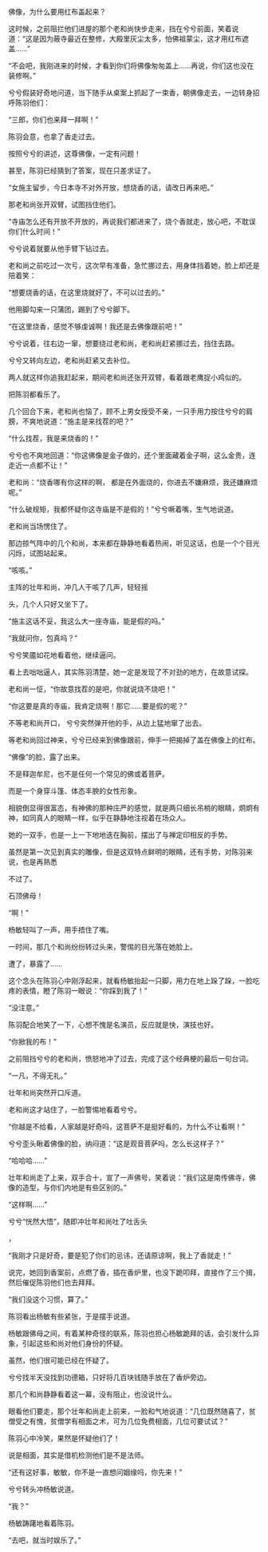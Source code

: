 佛像，为什么要用红布盖起来？

这时候，之前阻拦他们进屋的那个老和尚快步走来，挡在兮兮前面，笑着说道：“这是因为蔽寺最近在整修，大殿里灰尘太多，怕佛祖蒙尘，这才用红布遮盖……”

“不会吧，我刚进来的时候，才看到你们将佛像匆匆盖上……再说，你们这也没在装修啊。”

兮兮假装好奇地问道，当下随手从桌案上抓起了一束香，朝佛像走去，一边转身招呼陈羽他们：

“三郎，你们也来拜一拜啊！”

陈羽会意，也拿了香走过去。

按照兮兮的讲述，这尊佛像，一定有问题！

甚至，陈羽已经猜到了答案，现在只差求证了。

“女施主留步，今日本寺不对外开放，想烧香的话，请改日再来吧。”

那老和尚张开双臂，试图挡住他们。

“寺庙怎么还有开放不开放的，再说我们都进来了，烧个香就走，放心吧，不耽误你们什么时间！”

兮兮说着就要从他手臂下钻过去。

老和尚之前吃过一次亏，这次早有准备，急忙挪过去，用身体挡着她，脸上却还是陪着笑：

“想要烧香的话，在这里烧就好了，不可以过去的。”

他用脚勾来一只蒲团，踢到了兮兮脚下。

“在这里烧香，感觉不够虔诚啊！我还是去佛像跟前吧！”

兮兮说着，往右边一窜，想要绕过老和尚，老和尚赶紧挪过去，挡住去路。

兮兮又转向左边，老和尚赶紧又去补位。

两人就这样你追我赶起来，期间老和尚还张开双臂，看着跟老鹰捉小鸡似的。

把陈羽都看乐了。

几个回合下来，老和尚也恼了，顾不上男女授受不亲，一只手用力按住兮兮的肩膀，不爽地说道：“施主是来找茬的吧？”

“什么找茬，我是来烧香的！”

兮兮也不爽地回道：“你这佛像是金子做的，还个里面藏着金子啊，这么金贵，连走近一点都不让！”

老和尚：“烧香哪有你这样的啊， 都是在外面烧的，你进去不嫌麻烦，我还嫌麻烦呢。”

“什么破规矩，我都怀疑你这寺庙是不是假的！”兮兮噘着嘴，生气地说道。

老和尚当场愣住了。

那边掠气阵中的几个和尚，本来都在静静地看着热闹，听见这话，也是一个个目光闪烁，试图站起来。

“咳咳。”

主阵的壮年和尚，冲几人干咳了几声，轻轻摇

头，几个人只好又坐下了。

“施主这话不妥，我这么大一座寺庙，能是假的吗。”

“我就问你，包真吗？”

兮兮笑靥如花地看着他，继续逼问。

看上去咄咄逼人，其实陈羽清楚，她一定是发现了不对劲的地方，在故意试探。

老和尚一怔，“你故意找茬的是吧，你就说烧不烧吧！”

“你这要是真的寺庙，我肯定烧啊！那它……要是假的呢？”

不等老和尚开口， 兮兮突然弹开他的手，从边上猛地窜了出去。

等老和尚回过神来，兮兮已经来到佛像跟前，伸手一把揭掉了盖在佛像上的红布。

“佛像”的脸，露了出来。

不是释迦牟尼，也不是任何一个常见的佛或着菩萨。

而是一个身穿斗篷、体态丰腴的女性形象。

相貌倒显得很富态，有神佛的那种庄严的感觉，就是两只细长吊梢的眼睛，炯炯有神，如同真人的眼睛一样，似乎在静静地注视着在场众人。

她的一双手，也是一上一下地地迭在胸前，摆出了与禅定印相反的手势。

虽然是第一次见到真实的雕像，但是这双特点鲜明的眼睛，还有手势，对陈羽来说，也是再熟悉

不过了。

石顶佛母！

“啊！”

杨敏轻叫了一声，用手捂住了嘴。

一时间，那几个和尚纷纷转过头来，警惕的目光落在她脸上。

遭了，暴露了……

这个念头在陈羽心中刚浮起来，就看杨敏抬起一只脚，用力在地上跺了跺，一脸吃疼的表情，瞪了陈羽一眼说：“你踩到我了！”

“没注意。”

陈羽配合地笑了一下，心想不愧是名演员，反应就是快，演技也好。

“你掀我的布！”

之前阻挡兮兮的老和尚，愤怒地冲了过去，完成了这个经典梗的最后一句台词。

“一凡，不得无礼。”

壮年和尚突然开口斥道。

老和尚这才站住了，一脸警惕地看着兮兮。

“你越是不给看，人家越是好奇吗，这菩萨不是挺好看的，为什么不让看啊！”

兮兮歪头瞅着佛像的脸，纳闷道：“这是观音菩萨吗，怎么长这样子？”

“哈哈哈……”

壮年和尚走了上来，双手合十，宣了一声佛号，笑着说：“我们这是南传佛寺，佛像的造型，与你们内地是有些区别的。”

“这样啊……”

兮兮“恍然大悟”，随即冲壮年和尚吐了吐舌头

，

“我刚才只是好奇，要是犯了你们的忌讳，还请原谅啊，我上了香就走！”

说完，她回到香案前，点燃了香，插在香炉里，也没下跪叩拜，直接作了三个揖，然后催促陈羽他们也去拜拜。

“我们没这个习惯，算了。”

陈羽看出杨敏有些紧张，于是摆手说道。

杨敏跟佛母之间，有着某种奇怪的联系，陈羽也担心杨敏跪拜的话，会引发什么异象，引起这些和尚对他们身份的怀疑。

虽然，他们很可能已经在怀疑了。

兮兮找半天没找到功德箱，只好将几百块钱随手放在了香炉旁边。

那几个和尚静静看着这一幕，没有阻止，也没说什么。

眼看他们要走，那个壮年和尚走上前来，一脸和气地说道：“几位既然随喜了，贫僧受之有愧，贫僧学有相面之术，可为几位免费相面，几位可要试试？”

陈羽心中冷笑，果然是怀疑他们了！

说是相面，其实是借机检测他们是不是法师。

“还有这好事，敏敏，你不是一直想问姻缘吗，你先来！”

兮兮转头冲杨敏说道。

“我？”

杨敏踌躇地看着陈羽。

“去吧，就当时娱乐了。”
